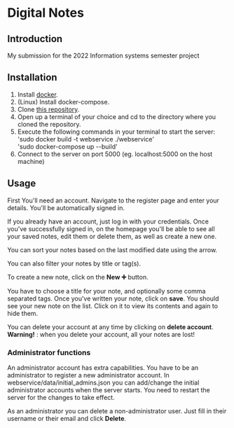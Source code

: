 # Digital Notes

## Introduction

My submission for the 2022 Information systems semester project

## Installation

1. Install [docker](https://www.docker.com/).
2. (Linux) Install docker-compose.
3. Clone [this repository](https://github.com/Xadak/Information-Systems-Semester-Project.git).
4. Open up a terminal of your choice and cd to the directory where you cloned the repository.
5. Execute the following commands in your terminal to start the server:
'sudo docker build -t webservice ./webservice'  
'sudo docker-compose up --build'
6. Connect to the server on port 5000 (eg. localhost:5000 on the host machine)

## Usage

First You'll need an account. Navigate to the register page and enter your details. You'll be automatically signed in. 

If you already have an account, just log in with your credentials.
Once you've successfully signed in, on the homepage you'll be able to see all your saved notes, edit them or delete them, as well as create a new one. 

You can sort your notes based on the last modified date using the arrow.

You can also filter your notes by title or tag(s).

To create a new note, click on the **New &#10133;** button.

You have to choose a title for your note, and optionally some comma separated tags. Once you've written your note, click on **save**. You should see your new note on the list. Click on it to view its contents and again to hide them.

You can delete your account at any time by clicking on **delete account**. __Warning!__ : when you delete your account, all your notes are lost!

### Administrator functions

An administrator account has extra capabilities. You have to be an administrator to register a new administrator account. In webservice/data/initial_admins.json you can add/change the initial administrator accounts when the server starts. You need to restart the server for the changes to take effect.

As an administrator you can delete a non-administrator user. Just fill in their username or their email and click **Delete**.
